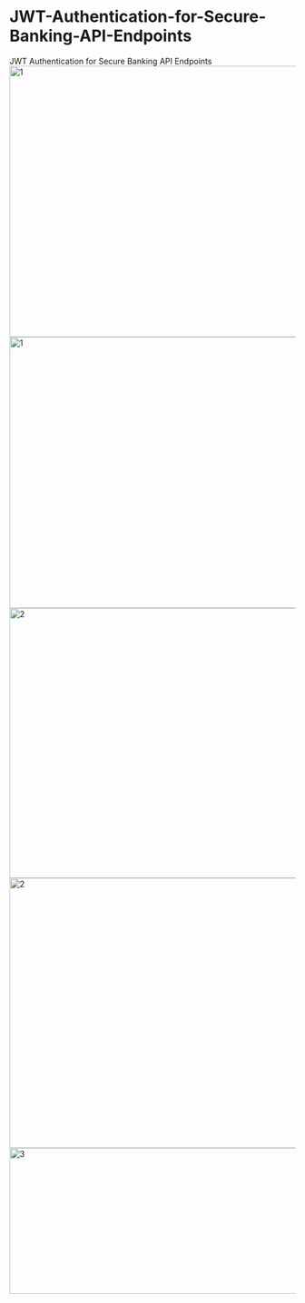 # JWT-Authentication-for-Secure-Banking-API-Endpoints
JWT Authentication for Secure Banking API Endpoints
<img width="788" height="478" alt="1" src="https://github.com/user-attachments/assets/fc19e49e-f4f0-493e-a9a8-4bf428537d48" />
<img width="788" height="478" alt="1" src="https://github.com/user-attachments/assets/6fa98355-bdf7-45c8-83ed-b6f006b4c848" />
<img width="792" height="476" alt="2" src="https://github.com/user-attachments/assets/839268b1-b073-46ee-aef9-40d90d94af5f" />
<img width="792" height="476" alt="2" src="https://github.com/user-attachments/assets/49ff5e02-203a-471a-862c-e239f3c0ba8f" />
<img width="788" height="257" alt="3" src="https://github.com/user-attachments/assets/d983ad1f-847e-434e-a7a2-98018474826c" />
